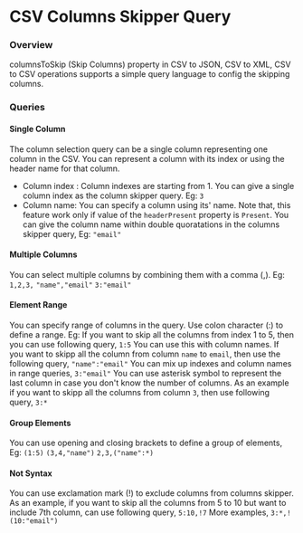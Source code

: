 # CSV Columns Skipper Query

### Overview 

columnsToSkip (Skip Columns) property in CSV to JSON, CSV to XML, CSV to CSV operations supports a simple query
language to config the skipping columns.

### Queries 

#### Single Column

The column selection query can be a single column representing one column in the CSV.
You can represent a column with its index or using the header name for that column.
* Column index : 
Column indexes are starting from 1. You can give a single column index as the column skipper query. 
Eg: `3`
* Column name: 
You can specify a column using its' name. Note that, this feature work only if value of the  `headerPresent` property is
 `Present`. You can give the column name within double quoratations in the columns skipper query,
 Eg: `"email"`
 
 #### Multiple Columns
 You can select multiple columns by combining them with a comma (,).
 Eg: 
 `1,2,3,`
`"name","email"`
`3:"email"`
 
 #### Element Range
 You can specify range of columns in the query. Use colon character (:) to define a range.
 Eg: 
 If you want to skip all the columns from index 1 to 5, then you can use following query,
 `1:5`
 You can use this with column names. If you want to skipp all the column from column `name` to `email`, then use the
  following query,
  `"name":"email"`
 You can mix up indexes and column names in range queries,
 `3:"email"`
 You can use asterisk symbol to represent the last column in case you don't know the number of columns. As an example
  if you want to skipp all the columns from  column `3`, then use following query,
  `3:*`
  
  #### Group Elements
  You can use opening and closing brackets to define a group of elements,
  Eg: `(1:5)`
  `(3,4,"name")`
  `2,3,("name":*)`
  
  #### Not Syntax
  You can use exclamation mark (!) to exclude columns from columns skipper. As an example, if you want to skip all
   the columns from 5 to 10 but want to include 7th column, can use following query,
   `5:10,!7`
  More examples,
  `3:*,!(10:"email")`
  